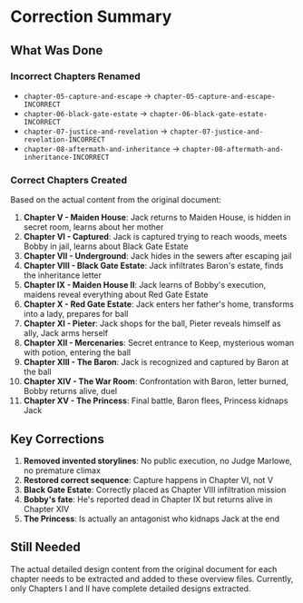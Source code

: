 # Correction Summary

## What Was Done

### Incorrect Chapters Renamed
- `chapter-05-capture-and-escape` → `chapter-05-capture-and-escape-INCORRECT`
- `chapter-06-black-gate-estate` → `chapter-06-black-gate-estate-INCORRECT`
- `chapter-07-justice-and-revelation` → `chapter-07-justice-and-revelation-INCORRECT`
- `chapter-08-aftermath-and-inheritance` → `chapter-08-aftermath-and-inheritance-INCORRECT`

### Correct Chapters Created
Based on the actual content from the original document:

1. **Chapter V - Maiden House**: Jack returns to Maiden House, is hidden in secret room, learns about her mother
2. **Chapter VI - Captured**: Jack is captured trying to reach woods, meets Bobby in jail, learns about Black Gate Estate
3. **Chapter VII - Underground**: Jack hides in the sewers after escaping jail
4. **Chapter VIII - Black Gate Estate**: Jack infiltrates Baron's estate, finds the inheritance letter
5. **Chapter IX - Maiden House II**: Jack learns of Bobby's execution, maidens reveal everything about Red Gate Estate
6. **Chapter X - Red Gate Estate**: Jack enters her father's home, transforms into a lady, prepares for ball
7. **Chapter XI - Pieter**: Jack shops for the ball, Pieter reveals himself as ally, Jack arms herself
8. **Chapter XII - Mercenaries**: Secret entrance to Keep, mysterious woman with potion, entering the ball
9. **Chapter XIII - The Baron**: Jack is recognized and captured by Baron at the ball
10. **Chapter XIV - The War Room**: Confrontation with Baron, letter burned, Bobby returns alive, duel
11. **Chapter XV - The Princess**: Final battle, Baron flees, Princess kidnaps Jack

## Key Corrections

1. **Removed invented storylines**: No public execution, no Judge Marlowe, no premature climax
2. **Restored correct sequence**: Capture happens in Chapter VI, not V
3. **Black Gate Estate**: Correctly placed as Chapter VIII infiltration mission
4. **Bobby's fate**: He's reported dead in Chapter IX but returns alive in Chapter XIV
5. **The Princess**: Is actually an antagonist who kidnaps Jack at the end

## Still Needed

The actual detailed design content from the original document for each chapter needs to be extracted and added to these overview files. Currently, only Chapters I and II have complete detailed designs extracted.
